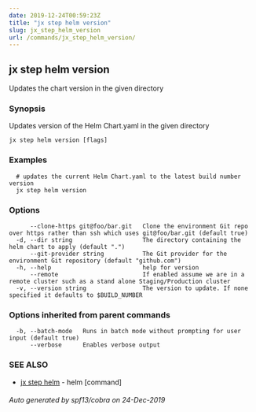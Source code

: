 ```yaml
---
date: 2019-12-24T00:59:23Z
title: "jx step helm version"
slug: jx_step_helm_version
url: /commands/jx_step_helm_version/
---
```

## jx step helm version

Updates the chart version in the given directory

### Synopsis

Updates version of the Helm Chart.yaml in the given directory

```
jx step helm version [flags]
```

### Examples

```
  # updates the current Helm Chart.yaml to the latest build number version
  jx step helm version
```

### Options

```
      --clone-https git@foo/bar.git   Clone the environment Git repo over https rather than ssh which uses git@foo/bar.git (default true)
  -d, --dir string                    The directory containing the helm chart to apply (default ".")
      --git-provider string           The Git provider for the environment Git repository (default "github.com")
  -h, --help                          help for version
      --remote                        If enabled assume we are in a remote cluster such as a stand alone Staging/Production cluster
  -v, --version string                The version to update. If none specified it defaults to $BUILD_NUMBER
```

### Options inherited from parent commands

```
  -b, --batch-mode   Runs in batch mode without prompting for user input (default true)
      --verbose      Enables verbose output
```

### SEE ALSO

* [jx step helm](/commands/jx_step_helm/)	 - helm [command]

###### Auto generated by spf13/cobra on 24-Dec-2019
